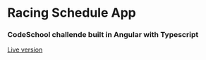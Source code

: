 # Racing Schedule App

### CodeSchool challende built in Angular with Typescript
<a href='https://granam180.github.io/my-sites/angular02/' target='_blank'>Live version</a>
